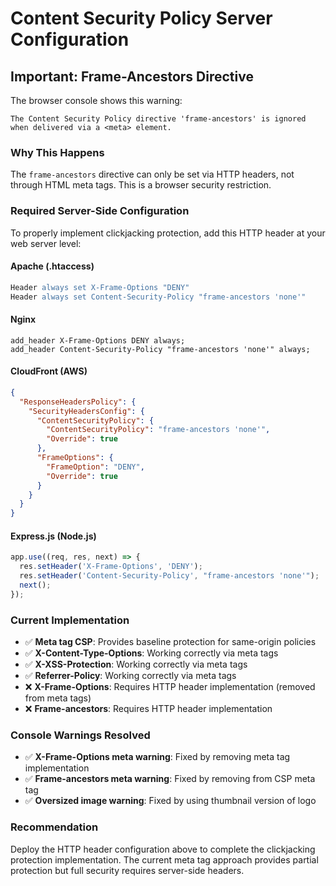 # Content Security Policy Server Configuration

## Important: Frame-Ancestors Directive

The browser console shows this warning:
```
The Content Security Policy directive 'frame-ancestors' is ignored when delivered via a <meta> element.
```

### Why This Happens
The `frame-ancestors` directive can only be set via HTTP headers, not through HTML meta tags. This is a browser security restriction.

### Required Server-Side Configuration

To properly implement clickjacking protection, add this HTTP header at your web server level:

#### Apache (.htaccess)
```apache
Header always set X-Frame-Options "DENY"
Header always set Content-Security-Policy "frame-ancestors 'none'"
```

#### Nginx
```nginx
add_header X-Frame-Options DENY always;
add_header Content-Security-Policy "frame-ancestors 'none'" always;
```

#### CloudFront (AWS)
```json
{
  "ResponseHeadersPolicy": {
    "SecurityHeadersConfig": {
      "ContentSecurityPolicy": {
        "ContentSecurityPolicy": "frame-ancestors 'none'",
        "Override": true
      },
      "FrameOptions": {
        "FrameOption": "DENY",
        "Override": true
      }
    }
  }
}
```

#### Express.js (Node.js)
```javascript
app.use((req, res, next) => {
  res.setHeader('X-Frame-Options', 'DENY');
  res.setHeader('Content-Security-Policy', "frame-ancestors 'none'");
  next();
});
```

### Current Implementation
- ✅ **Meta tag CSP**: Provides baseline protection for same-origin policies
- ✅ **X-Content-Type-Options**: Working correctly via meta tags
- ✅ **X-XSS-Protection**: Working correctly via meta tags  
- ✅ **Referrer-Policy**: Working correctly via meta tags
- ❌ **X-Frame-Options**: Requires HTTP header implementation (removed from meta tags)
- ❌ **Frame-ancestors**: Requires HTTP header implementation

### Console Warnings Resolved
- ✅ **X-Frame-Options meta warning**: Fixed by removing meta tag implementation
- ✅ **Frame-ancestors meta warning**: Fixed by removing from CSP meta tag
- ✅ **Oversized image warning**: Fixed by using thumbnail version of logo

### Recommendation
Deploy the HTTP header configuration above to complete the clickjacking protection implementation. The current meta tag approach provides partial protection but full security requires server-side headers.